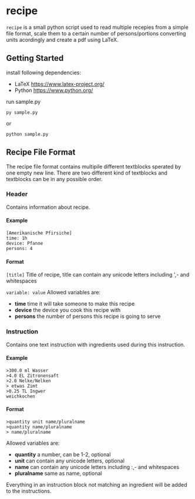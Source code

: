# recipe
```recipe``` is a small python script used to read multiple recepies from a simple file format, scale them to a certain number of persons/portions converting units acordingly and create a pdf using LaTeX.

## Getting Started
install following dependencies:
* LaTeX https://www.latex-project.org/
* Python https://www.python.org/

run sample.py
```
py sample.py
```
or
```
python sample.py
```
## Recipe File Format
The recipe file format contains multipile different textblocks sperated by one empty new line. There are two different kind of textblocks and textblocks can be in any possible order.

### Header
Contains information about recipe.

#### Example
```
[Amerikanische Pfirsiche]
time: 1h
device: Pfanne
persons: 4
```

#### Format
``` [title] ```
Title of recipe, title can contain any unicode letters including ',- and whitespaces

```variable: value```
Allowed variables are:
* **time** time it will take someone to make this recipe
* **device** the device you cook this recipe with
* **persons** the number of persons this recipe is going to serve

### Instruction
Contains one text instruction with ingredients used during this instruction.

#### Example
```
>300.0 ml Wasser
>4.0 EL Zitronensaft
>2.0 Nelke/Nelken
> etwas Zimt
>0.25 TL Ingwer
weichkochen
```

#### Format
```
>quantity unit name/pluralname
>quantity name/pluralname
> name/pluralname
```
Allowed variables are:
* **quantity** a number, can be 1-2, optional
* **unit** can contain any unicode letters, optional
* **name** can contain any unicode letters including :,- and whitespaces
* **pluralname** same as name, optional

Everything in an instruction block not matching an ingredient will be added to the instructions.
